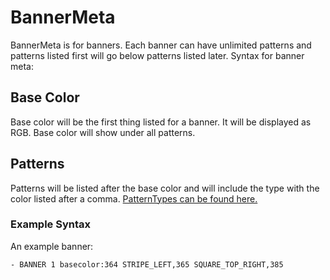# BannerMeta
BannerMeta is for banners. Each banner can have unlimited patterns and patterns listed first will go below patterns listed later. Syntax for banner meta:


## Base Color
Base color will be the first thing listed for a banner. It will be displayed as RGB. Base color will show under all patterns.


## Patterns
Patterns will be listed after the base color and will include the type with the color listed after a comma.
[PatternTypes can be found here.](https://hub.spigotmc.org/javadocs/spigot/org/bukkit/block/banner/PatternType.html)


### Example Syntax
An example banner:

`- BANNER 1 basecolor:364 STRIPE_LEFT,365 SQUARE_TOP_RIGHT,385`